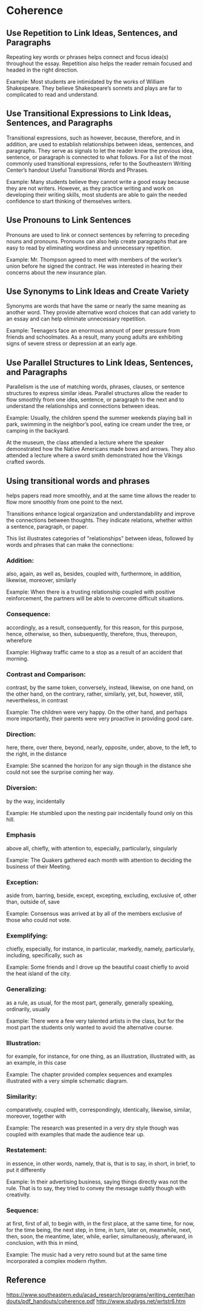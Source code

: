 # Coherence
## Use Repetition to Link Ideas, Sentences, and Paragraphs
Repeating key words or phrases helps connect and focus idea(s) throughout the
essay. Repetition also helps the reader remain focused and headed in the right
direction.

Example:
Most students are intimidated by the works of William Shakespeare.  They
believe Shakespeare’s sonnets and plays are far to complicated to read and
understand.

## Use Transitional Expressions to Link Ideas, Sentences, and Paragraphs
Transitional expressions, such as however, because, therefore, and in addition,
are used to establish relationships between ideas, sentences, and paragraphs.
They serve as signals to let the reader know the previous idea, sentence, or
paragraph is connected to what follows. For a list of the most commonly used
transitional expressions, refer to the Southeastern Writing Center’s handout
Useful Transitional Words and Phrases.

Example:
Many students believe they cannot write a good essay because they are not
writers. However, as they practice writing and work on developing their writing
skills, most students are able to gain the needed confidence to start thinking
of themselves writers.

## Use Pronouns to Link Sentences
Pronouns are used to link or connect sentences by referring to preceding nouns
and pronouns. Pronouns can also help create paragraphs that are easy to read by
eliminating wordiness and unnecessary repetition.

Example:
Mr. Thompson agreed to meet with members of the worker’s union before he signed
the contract. He was interested in hearing their concerns about the new
insurance plan.

## Use Synonyms to Link Ideas and Create Variety
Synonyms are words that have the same or nearly the same meaning as another
word. They provide alternative word choices that can add variety to an essay
and can help eliminate unnecessary repetition.

Example:
Teenagers face an enormous amount of peer pressure from friends and
schoolmates. As a result, many young adults are exhibiting signs of severe
stress or depression at an early age.

## Use Parallel Structures to Link Ideas, Sentences, and Paragraphs
Parallelism is the use of matching words, phrases, clauses, or sentence
structures to express similar ideas. Parallel structures allow the reader to
flow smoothly from one idea, sentence, or paragraph to the next and to
understand the relationships and connections between ideas.

Example:
Usually, the children spend the summer weekends playing ball in park,
swimming in the neighbor’s pool, eating ice cream under the tree, or camping in
the backyard.

At the museum, the class attended a lecture where the speaker
demonstrated how the Native Americans made bows and arrows. They also attended
a lecture where a sword smith demonstrated how the Vikings crafted swords.

## Using transitional words and phrases
helps papers read more smoothly, and at the same time allows the reader to flow
more smoothly from one point to the next.

Transitions enhance logical organization and understandability and improve the
connections between thoughts. They indicate relations, whether within a
sentence, paragraph, or paper.

This list illustrates categories of "relationships" between ideas, followed by
words and phrases that can make the connections:

### Addition:
also, again, as well as, besides, coupled with, furthermore, in addition,
likewise, moreover, similarly

Example:
When there is a trusting relationship coupled with positive reinforcement, the
partners will be able to overcome difficult situations.

### Consequence:
accordingly, as a result, consequently, for this reason, for this purpose,
hence, otherwise, so then, subsequently, therefore, thus, thereupon, wherefore

Example:
Highway traffic came to a stop as a result of an accident that morning.

### Contrast and Comparison:
contrast, by the same token, conversely, instead, likewise, on one hand, on the
other hand, on the contrary, rather, similarly, yet, but, however, still,
nevertheless, in contrast

Example:
The children were very happy. On the other hand, and perhaps more importantly,
their parents were very proactive in providing good care.

### Direction:
here, there, over there, beyond, nearly, opposite, under, above, to the left,
to the right, in the distance

Example:
She scanned the horizon for any sign though in the distance she could not see
the surprise coming her way.

### Diversion:
by the way, incidentally

Example:
He stumbled upon the nesting pair incidentally found only on this hill.

### Emphasis
above all, chiefly, with attention to, especially, particularly, singularly

Example:
The Quakers gathered each month with attention to deciding the business of
their Meeting.

### Exception:
aside from, barring, beside, except, excepting, excluding, exclusive of, other
than, outside of, save

Example:
Consensus was arrived at by all of the members exclusive of those who could not
vote.

### Exemplifying:
chiefly, especially, for instance, in particular, markedly, namely,
particularly, including, specifically, such as

Example:
Some friends and I drove up the beautiful coast chiefly to avoid the heat
island of the city.

### Generalizing:
as a rule, as usual, for the most part, generally, generally speaking,
ordinarily, usually

Example:
There were a few very talented artists in the class, but for the most part the
students only wanted to avoid the alternative course.

### Illustration:
for example, for instance, for one thing, as an illustration, illustrated with,
as an example, in this case

Example:
The chapter provided complex sequences and examples illustrated with a very
simple schematic diagram.

### Similarity:
comparatively, coupled with, correspondingly, identically, likewise, similar,
moreover, together with

Example:
The research was presented in a very dry style though was coupled with examples
that made the audience tear up.

### Restatement:
in essence, in other words, namely, that is, that is to say, in short, in
brief, to put it differently

Example:
In their advertising business, saying things directly was not the rule. That is
to say, they tried to convey the message subtly though with creativity.

### Sequence:
at first, first of all, to begin with, in the first place, at the same time,
for now, for the time being, the next step, in time, in turn, later on,
meanwhile, next, then, soon, the meantime, later, while, earlier,
simultaneously, afterward, in conclusion, with this in mind,

Example:
The music had a very retro sound but at the same time incorporated a complex
modern rhythm.

## Reference
https://www.southeastern.edu/acad_research/programs/writing_center/handouts/pdf_handouts/coherence.pdf
http://www.studygs.net/wrtstr6.htm
